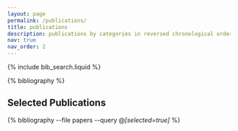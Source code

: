 ```yaml
---
layout: page
permalink: /publications/
title: publications
description: publications by categories in reversed chronological order. generated by jekyll-scholar.
nav: true
nav_order: 2
---
```



<!-- _pages/publications.md -->

<!-- Bibsearch Feature -->

{% include bib_search.liquid %}

<div class="publications">

{% bibliography %}

</div>

## Selected Publications

{% bibliography --file papers --query @*[selected=true]* %}
